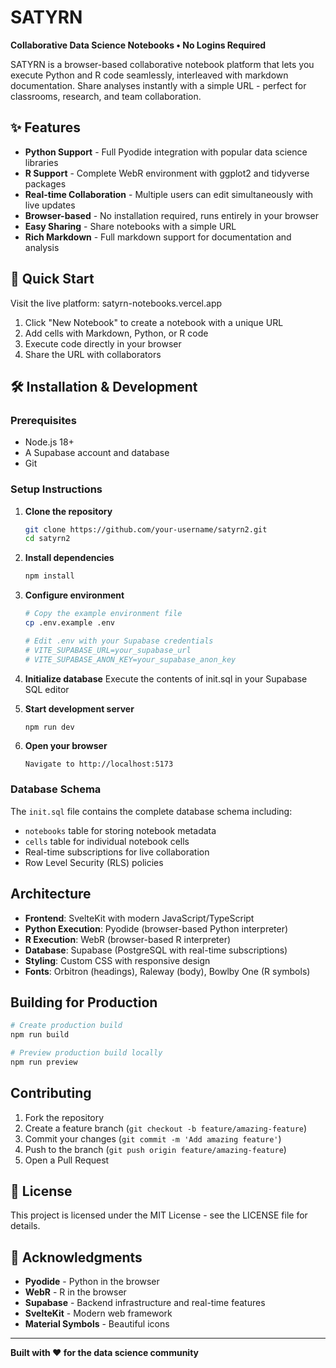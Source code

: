 # SATYRN 

**Collaborative Data Science Notebooks • No Logins Required**

SATYRN is a browser-based collaborative notebook platform that lets you execute Python and R code seamlessly, interleaved with markdown documentation. Share analyses instantly with a simple URL - perfect for classrooms, research, and team collaboration.

## ✨ Features

- **Python Support** - Full Pyodide integration with popular data science libraries
- **R Support** - Complete WebR environment with ggplot2 and tidyverse packages  
- **Real-time Collaboration** - Multiple users can edit simultaneously with live updates
- **Browser-based** - No installation required, runs entirely in your browser
- **Easy Sharing** - Share notebooks with a simple URL
- **Rich Markdown** - Full markdown support for documentation and analysis

## 🚀 Quick Start

Visit the live platform: satyrn-notebooks.vercel.app

1. Click "New Notebook" to create a notebook with a unique URL
2. Add cells with Markdown, Python, or R code
3. Execute code directly in your browser
4. Share the URL with collaborators

## 🛠️ Installation & Development

### Prerequisites
- Node.js 18+ 
- A Supabase account and database
- Git

### Setup Instructions

1. **Clone the repository**
   ```sh
   git clone https://github.com/your-username/satyrn2.git
   cd satyrn2
   ```

2. **Install dependencies**
   ```sh
   npm install
   ```

3. **Configure environment**
   ```sh
   # Copy the example environment file
   cp .env.example .env
   
   # Edit .env with your Supabase credentials
   # VITE_SUPABASE_URL=your_supabase_url
   # VITE_SUPABASE_ANON_KEY=your_supabase_anon_key
   ```

4. **Initialize database**
   Execute the contents of init.sql in your Supabase SQL editor


5. **Start development server**
   ```sh
   npm run dev
   ```

6. **Open your browser**
   ```
   Navigate to http://localhost:5173
   ```

### Database Schema

The `init.sql` file contains the complete database schema including:
- `notebooks` table for storing notebook metadata
- `cells` table for individual notebook cells
- Real-time subscriptions for live collaboration
- Row Level Security (RLS) policies

## Architecture

- **Frontend**: SvelteKit with modern JavaScript/TypeScript
- **Python Execution**: Pyodide (browser-based Python interpreter)
- **R Execution**: WebR (browser-based R interpreter) 
- **Database**: Supabase (PostgreSQL with real-time subscriptions)
- **Styling**: Custom CSS with responsive design
- **Fonts**: Orbitron (headings), Raleway (body), Bowlby One (R symbols)

## Building for Production

```sh
# Create production build
npm run build

# Preview production build locally
npm run preview
```

## Contributing

1. Fork the repository
2. Create a feature branch (`git checkout -b feature/amazing-feature`)
3. Commit your changes (`git commit -m 'Add amazing feature'`)
4. Push to the branch (`git push origin feature/amazing-feature`)
5. Open a Pull Request

## 📄 License

This project is licensed under the MIT License - see the LICENSE file for details.

## 🙏 Acknowledgments

- **Pyodide** - Python in the browser
- **WebR** - R in the browser  
- **Supabase** - Backend infrastructure and real-time features
- **SvelteKit** - Modern web framework
- **Material Symbols** - Beautiful icons

---

**Built with ❤️ for the data science community**

